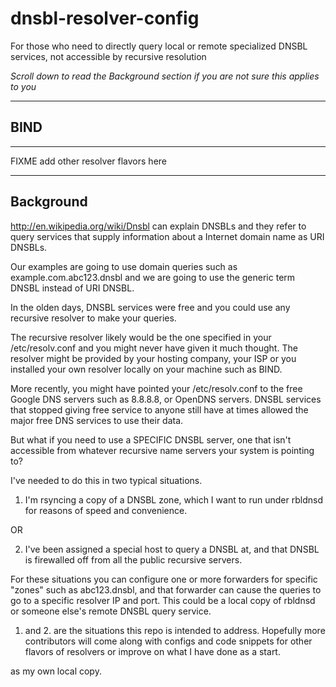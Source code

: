 dnsbl-resolver-config
=====================

For those who need to directly query local or remote specialized DNSBL services, not accessible by recursive resolution

*Scroll down to read the Background section if you are not sure this applies to you*


***

BIND
---




***
FIXME add other resolver flavors here
***

Background
---

http://en.wikipedia.org/wiki/Dnsbl can explain DNSBLs and they refer to query services that supply information about
a Internet domain name as URI DNSBLs. 

Our examples are going to use domain queries such as example.com.abc123.dnsbl and we are going to use the generic 
term DNSBL instead of URI DNSBL.

In the olden days, DNSBL services were free and you could use any recursive resolver to make your queries.

The recursive resolver likely would be the one specified in your /etc/resolv.conf and you might never have given it
much thought. The resolver might be provided by your hosting company, your ISP or you installed your own resolver 
locally on your machine such as BIND.

More recently, you might have pointed your /etc/resolv.conf to the free Google DNS servers such as 8.8.8.8, or 
OpenDNS servers. DNSBL services that stopped giving free service to anyone still have at times allowed the major 
free DNS services to use their data.

But what if you need to use a SPECIFIC DNSBL server, one that isn't accessible from whatever recursive name servers
your system is pointing to?

I've needed to do this in two typical situations. 

1. I'm rsyncing a copy of a DNSBL zone, which I want to run under rbldnsd for reasons of speed and convenience.

OR

2. I've been assigned a special host to query a DNSBL at, and that DNSBL is firewalled off from all the public 
recursive servers.

For these situations you can configure one or more forwarders for specific "zones" such as abc123.dnsbl, and that 
forwarder can cause the queries to go to a specific resolver IP and port. This could be a local copy of rbldnsd 
or someone else's remote DNSBL query service.

1. and 2. are the situations this repo is intended to address. Hopefully more contributors will come along with 
configs and code snippets for other flavors of resolvers or improve on what I have done as a start.

as my own local copy. 